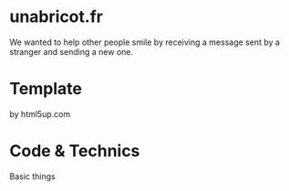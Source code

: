 # unabricot.fr
We wanted to help other people smile by receiving a message sent by a stranger and sending a new one.

# Template
by html5up.com

# Code & Technics
Basic things
